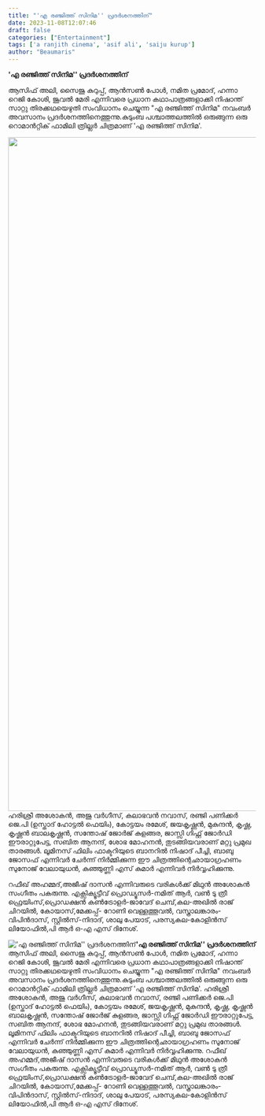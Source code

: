 ```yaml
---
title: "'എ രഞ്ജിത്ത് സിനിമ'' പ്രദർശനത്തിന്"
date: 2023-11-08T12:07:46
draft: false
categories: ["Entertainment"]
tags: ['a ranjith cinema', 'asif ali', 'saiju kurup']
author: "Beaumaris"
---
```


<strong>'എ രഞ്ജിത്ത് സിനിമ'' പ്രദർശനത്തിന്</strong>

ആസിഫ് അലി, സൈജു കുറുപ്പ്, ആൻസൺ പോൾ, നമിത പ്രമോദ്, ഹന്നാ റെജി കോശി, ജൂവൽ മേരി എന്നിവരെ പ്രധാന കഥാപാത്രങ്ങളാക്കി നിഷാന്ത് സാറ്റു തിരക്കഥയെഴുതി സംവിധാനം ചെയ്യുന്ന "എ രഞ്ജിത്ത് സിനിമ" നവംബർ അവസാനം പ്രദർശനത്തിനെത്തുന്നു.കുടുംബ പശ്ചാത്തലത്തിൽ ഒരുങ്ങുന്ന ഒരു റൊമാൻറ്റിക് ഫാമിലി ത്രില്ലർ ചിത്രമാണ് 'എ രഞ്ജിത്ത് സിനിമ'.

<img class="size-full wp-image-428841 aligncenter" src="https://cdn.boolokam.com/articles/2023/11/ffqq.jpg" alt="" width="938" height="1369" />ഹരിശ്രീ അശോകൻ, അജു വർഗീസ്, കലാഭവൻ നവാസ്, രഞ്ജി പണിക്കർ ജെ.പി (ഉസ്താദ് ഹോട്ടൽ ഫെയിം), കോട്ടയം രമേശ്, ജയകൃഷ്ണൻ, മുകുന്ദൻ, കൃഷ്ണ, കൃഷ്ണൻ ബാലകൃഷ്ണൻ, സന്തോഷ് ജോർജ് കുളങ്ങര, ജാസ്സി ഗിഫ്റ്റ് ജോർഡി ഈരാറ്റുപേട്ട, സബിത ആനന്ദ്, ശോഭ മോഹനൻ, തുടങ്ങിയവരാണ് മറ്റു പ്രമുഖ താരങ്ങൾ. ലൂമിനസ് ഫിലിം ഫാക്ടറിയുടെ ബാനറിൽ നിഷാദ് പീച്ചി, ബാബു ജോസഫ് എന്നിവർ ചേർന്ന് നിർമ്മിക്കുന്ന ഈ ചിത്രത്തിന്റെഛായാഗ്രഹണം സുനോജ് വേലായുധൻ, കുഞ്ഞുണ്ണി എസ് കുമാർ എന്നിവർ നിർവ്വഹിക്കുന്നു.

റഫീഖ് അഹമ്മദ്,അജീഷ് ദാസൻ എന്നിവരുടെ വരികൾക്ക് മിഥുൻ അശോകൻ സംഗീതം പകരുന്നു. എക്സിക്യൂട്ടീവ് പ്രൊഡ്യൂസർ-നമിത് ആർ, വൺ ടു ത്രീ ഫ്രെയിംസ്,പ്രൊഡക്ഷൻ കൺട്രോളർ-ജാവേദ് ചെമ്പ്,കല-അഖിൽ രാജ് ചിറയിൽ, കോയാസ്,മേക്കപ്പ്- റോണി വെള്ളത്തൂവൽ, വസ്ത്രാലങ്കാരം-വിപിൻദാസ്, സ്റ്റിൽസ്-നിദാദ്, ശാലു പേയാട്, പരസ്യകല-കോളിൻസ് ലിയോഫിൽ,പി ആർ ഒ-എ എസ് ദിനേശ്.


!['എ രഞ്ജിത്ത് സിനിമ'' പ്രദർശനത്തിന്](https://cdn.boolokam.com/articles/2023/11/ffqq.jpg)**'എ രഞ്ജിത്ത് സിനിമ'' പ്രദർശനത്തിന്** ആസിഫ് അലി, സൈജു കുറുപ്പ്, ആൻസൺ പോൾ, നമിത പ്രമോദ്, ഹന്നാ റെജി കോശി, ജൂവൽ മേരി എന്നിവരെ പ്രധാന കഥാപാത്രങ്ങളാക്കി നിഷാന്ത് സാറ്റു തിരക്കഥയെഴുതി സംവിധാനം ചെയ്യുന്ന "എ രഞ്ജിത്ത് സിനിമ" നവംബർ അവസാനം പ്രദർശനത്തിനെത്തുന്നു.കുടുംബ പശ്ചാത്തലത്തിൽ ഒരുങ്ങുന്ന ഒരു റൊമാൻറ്റിക് ഫാമിലി ത്രില്ലർ ചിത്രമാണ് 'എ രഞ്ജിത്ത് സിനിമ'. ഹരിശ്രീ അശോകൻ, അജു വർഗീസ്, കലാഭവൻ നവാസ്, രഞ്ജി പണിക്കർ ജെ.പി (ഉസ്താദ് ഹോട്ടൽ ഫെയിം), കോട്ടയം രമേശ്, ജയകൃഷ്ണൻ, മുകുന്ദൻ, കൃഷ്ണ, കൃഷ്ണൻ ബാലകൃഷ്ണൻ, സന്തോഷ് ജോർജ് കുളങ്ങര, ജാസ്സി ഗിഫ്റ്റ് ജോർഡി ഈരാറ്റുപേട്ട, സബിത ആനന്ദ്, ശോഭ മോഹനൻ, തുടങ്ങിയവരാണ് മറ്റു പ്രമുഖ താരങ്ങൾ. ലൂമിനസ് ഫിലിം ഫാക്ടറിയുടെ ബാനറിൽ നിഷാദ് പീച്ചി, ബാബു ജോസഫ് എന്നിവർ ചേർന്ന് നിർമ്മിക്കുന്ന ഈ ചിത്രത്തിന്റെഛായാഗ്രഹണം സുനോജ് വേലായുധൻ, കുഞ്ഞുണ്ണി എസ് കുമാർ എന്നിവർ നിർവ്വഹിക്കുന്നു. റഫീഖ് അഹമ്മദ്,അജീഷ് ദാസൻ എന്നിവരുടെ വരികൾക്ക് മിഥുൻ അശോകൻ സംഗീതം പകരുന്നു. എക്സിക്യൂട്ടീവ് പ്രൊഡ്യൂസർ-നമിത് ആർ, വൺ ടു ത്രീ ഫ്രെയിംസ്,പ്രൊഡക്ഷൻ കൺട്രോളർ-ജാവേദ് ചെമ്പ്,കല-അഖിൽ രാജ് ചിറയിൽ, കോയാസ്,മേക്കപ്പ്- റോണി വെള്ളത്തൂവൽ, വസ്ത്രാലങ്കാരം-വിപിൻദാസ്, സ്റ്റിൽസ്-നിദാദ്, ശാലു പേയാട്, പരസ്യകല-കോളിൻസ് ലിയോഫിൽ,പി ആർ ഒ-എ എസ് ദിനേശ്.
